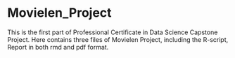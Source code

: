 # Movielen_Project

This is the first part of Professional Certificate in Data Science Capstone Project.
Here contains three files of Movielen Project, including the R-script, Report in both rmd and pdf format.
